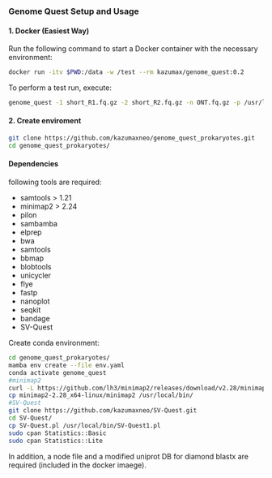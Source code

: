 ### Genome Quest Setup and Usage

#### 1. Docker (Easiest Way)

Run the following command to start a Docker container with the necessary environment:

```bash
docker run -itv $PWD:/data -w /test --rm kazumax/genome_quest:0.2
```

To perform a test run, execute:

```bash
genome_quest -1 short_R1.fq.gz -2 short_R2.fq.gz -n ONT.fq.gz -p /usr/local/bin/pilon-1.24.jar -b /nodeDB/nodesDB.txt -d /nodeDB/uniprot_ref_proteomes.diamond.dmnd
```

#### 2. Create enviroment
```bash
git clone https://github.com/kazumaxneo/genome_quest_prokaryotes.git  
cd genome_quest_prokaryotes/
```
#### Dependencies  
following tools are required:

- samtools > 1.21
- minimap2 > 2.24
- pilon
- sambamba
- elprep
- bwa
- samtools
- bbmap
- blobtools
- unicycler
- flye
- fastp
- nanoplot
- seqkit
- bandage
- SV-Quest

Create conda environment:
```bash
cd genome_quest_prokaryotes/
mamba env create --file env.yaml
conda activate genome_quest
#minimap2
curl -L https://github.com/lh3/minimap2/releases/download/v2.28/minimap2-2.28_x64-linux.tar.bz2 | tar -jxvf -
cp minimap2-2.28_x64-linux/minimap2 /usr/local/bin/
#SV-Quest
git clone https://github.com/kazumaxneo/SV-Quest.git
cd SV-Quest/
cp SV-Quest.pl /usr/local/bin/SV-Quest1.pl
sudo cpan Statistics::Basic
sudo cpan Statistics::Lite
```
In addition, a node file and a modified uniprot DB for diamond blastx are required (included in the docker imaege).  

